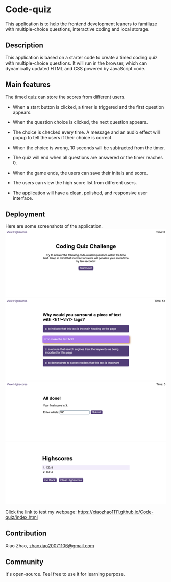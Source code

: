 # Code-quiz
This application is to help the frontend development leaners to familiaze with multiple-choice questions, interactive coding and local storage. 

## Description
This application is based on a starter code to create a timed coding quiz with multiple-choice questions. It will run in the browser, which can dynamically updated HTML and CSS powered by JavaScript code.

## Main features
The timed quiz can store the scores from different users.
* When a start button is clicked, a timer is triggered and the first question appears.

* When the question choice is clicked, the next question appears.

* The choice is checked every time. A message and an audio effect will popup to tell the users if their choice is correct.

* When the choice is wrong, 10 seconds will be subtracted from the timer.

* The quiz will end when all questions are answered or the timer reaches 0.

* When the game ends, the users can save their initals and score.

* The users can view the high score list from different users.

* The application will have a clean, polished, and responsive user interface. 

## Deployment
Here are some screenshots of the application.
![screenshot1](./assets/images/webpage1.png)
![screenshot1](./assets/images/webpage2.png)
![screenshot1](./assets/images/webpage3.png)
![screenshot1](./assets/images/webpage4.png)

Click the link to test my webpage: https://xiaozhao1111.github.io/Code-quiz/index.html


## Contribution
Xiao Zhao, zhaoxiao20071106@gmail.com

## Community
It's open-source. Feel free to use it for learning purpose.